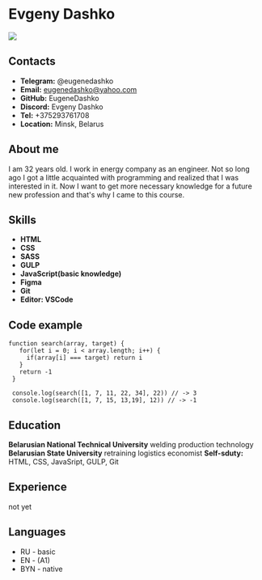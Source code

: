 # Evgeny Dashko
![](https://avatars.githubusercontent.com/u/81352393?v=4)
## Contacts
* **Telegram:** @eugenedashko
* **Email:** eugenedashko@yahoo.com
* **GitHub:** EugeneDashko
* **Discord:** Evgeny Dashko
* **Tel:** +375293761708
* **Location:** Minsk, Belarus

## About me

I am 32 years old. I work  in energy company as an engineer. Not so long ago I got a little acquainted with programming and realized that I was interested in it. Now I want to get more necessary knowledge for a future new profession and that's why I came to this course.

## Skills

* **HTML**
* **CSS**
* **SASS**
* **GULP**
* **JavaScript(basic knowledge)**
* **Figma**
* **Git**
* **Editor: VSCode**

## Сode example
```
function search(array, target) {
   for(let i = 0; i < array.length; i++) {
     if(array[i] === target) return i
   }
   return -1
 }

 console.log(search([1, 7, 11, 22, 34], 22)) // -> 3
 console.log(search([1, 7, 15, 13,19], 12)) // -> -1
```
## Education
**Belarusian National Technical University**
     welding production technology
**Belarusian State University**
    retraining logistics economist
**Self-sduty:** HTML, CSS, JavaSript, GULP, Git

## Experience
not yet

## Languages

* RU - basic
* EN - (A1)
* BYN - native